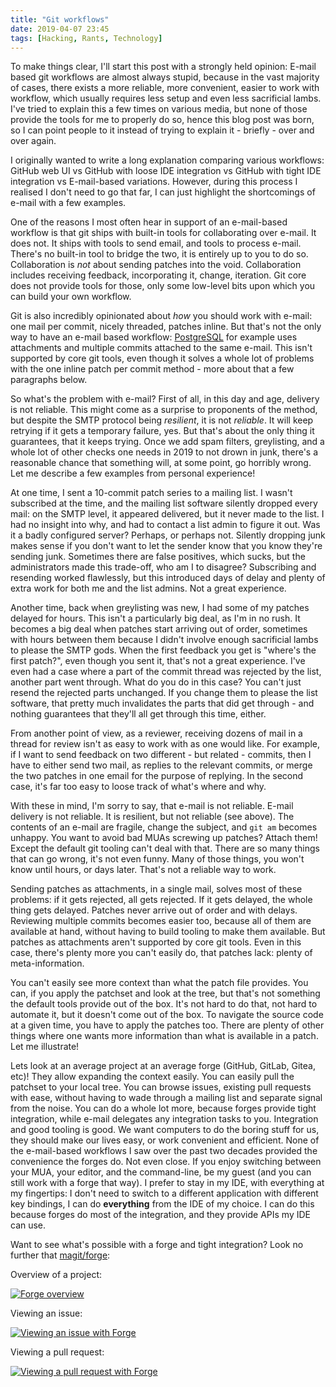 ```yaml
---
title: "Git workflows"
date: 2019-04-07 23:45
tags: [Hacking, Rants, Technology]
---
```


To make things clear, I'll start this post with a strongly held opinion: E-mail based git workflows are almost always stupid, because in the vast majority of cases, there exists a more reliable, more convenient, easier to work with workflow, which usually requires less setup and even less sacrificial lambs. I've tried to explain this a few times on various media, but none of those provide the tools for me to properly do so, hence this blog post was born, so I can point people to it instead of trying to explain it - briefly - over and over again.

I originally wanted to write a long explanation comparing various workflows: GitHub web UI vs GitHub with loose IDE integration vs GitHub with tight IDE integration vs E-mail-based variations. However, during this process I realised I don't need to go that far, I can just highlight the shortcomings of e-mail with a few examples.

<!-- more -->

One of the reasons I most often hear in support of an e-mail-based workflow is that git ships with built-in tools for collaborating over e-mail. It does not. It ships with tools to send email, and tools to process e-mail. There's no built-in tool to bridge the two, it is entirely up to you to do so. Collaboration is *not* about sending patches into the void. Collaboration includes receiving feedback, incorporating it, change, iteration. Git core does not provide tools for those, only some low-level bits upon which you can build your own workflow.

Git is also incredibly opinionated about *how* you should work with e-mail: one mail per commit, nicely threaded, patches inline. But that's not the only way to have an e-mail based workflow: [PostgreSQL][pg:patch] for example uses attachments and multiple commits attached to the same e-mail. This isn't supported by core git tools, even though it solves a whole lot of problems with the one inline patch per commit method - more about that a few paragraphs below.

 [pg:patch]: https://wiki.postgresql.org/wiki/Submitting_a_Patch

So what's the problem with e-mail? First of all, in this day and age, delivery is not reliable. This might come as a surprise to proponents of the method, but despite the SMTP protocol being *resilient*, it is not *reliable*. It will keep retrying if it gets a temporary failure, yes. But that's about the only thing it guarantees, that it keeps trying. Once we add spam filters, greylisting, and a whole lot of other checks one needs in 2019 to not drown in junk, there's a reasonable chance that something will, at some point, go horribly wrong. Let me describe a few examples from personal experience!

At one time, I sent a 10-commit patch series to a mailing list. I wasn't subscribed at the time, and the mailing list software silently dropped every mail: on the SMTP level, it appeared delivered, but it never made to the list. I had no insight into why, and had to contact a list admin to figure it out. Was it a badly configured server? Perhaps, or perhaps not. Silently dropping junk makes sense if you don't want to let the sender know that you know they're sending junk. Sometimes there are false positives, which sucks, but the administrators made this trade-off, who am I to disagree? Subscribing and resending worked flawlessly, but this introduced days of delay and plenty of extra work for both me and the list admins. Not a great experience.

Another time, back when greylisting was new, I had some of my patches delayed for hours. This isn't a particularly big deal, as I'm in no rush. It becomes a big deal when patches start arriving out of order, sometimes with hours between them because I didn't involve enough sacrificial lambs to please the SMTP gods. When the first feedback you get is "where's the first patch?", even though you sent it, that's not a great experience. I've even had a case where a part of the commit thread was rejected by the list, another part went through. What do you do in this case? You can't just resend the rejected parts unchanged. If you change them to please the list software, that pretty much invalidates the parts that did get through - and nothing guarantees that they'll all get through this time, either.

From another point of view, as a reviewer, receiving dozens of mail in a thread for review isn't as easy to work with as one would like. For example, if I want to send feedback on two different - but related - commits, then I have to either send two mail, as replies to the relevant commits, or merge the two patches in one email for the purpose of replying. In the second case, it's far too easy to loose track of what's where and why.

With these in mind, I'm sorry to say, that e-mail is not reliable. E-mail delivery is not reliable. It is resilient, but not reliable (see above). The contents of an e-mail are fragile, change the subject, and `git am` becomes unhappy. You want to avoid bad MUAs screwing up patches? Attach them! Except the default git tooling can't deal with that. There are so many things that can go wrong, it's not even funny. Many of those things, you won't know until hours, or days later. That's not a reliable way to work.

Sending patches as attachments, in a single mail, solves most of these problems: if it gets rejected, all gets rejected. If it gets delayed, the whole thing gets delayed. Patches never arrive out of order and with delays. Reviewing multiple commits becomes easier too, because all of them are available at hand, without having to build tooling to make them available. But patches as attachments aren't supported by core git tools. Even in this case, there's plenty more you can't easily do, that patches lack: plenty of meta-information.

You can't easily see more context than what the patch file provides. You can, if you apply the patchset and look at the tree, but that's not something the default tools provide out of the box. It's not hard to do that, not hard to automate it, but it doesn't come out of the box. To navigate the source code at a given time, you have to apply the patches too. There are plenty of other things where one wants more information than what is available in a patch. Let me illustrate!

Lets look at an average project at an average forge (GitHub, GitLab, Gitea, etc)! They allow expanding the context easily. You can easily pull the patchset to your local tree. You can browse issues, existing pull requests with ease, without having to wade through a mailing list and separate signal from the noise. You can do a whole lot more, because forges provide tight integration, while e-mail delegates any integration tasks to you. Integration and good tooling is good. We want computers to do the boring stuff for us, they should make our lives easy, or work convenient and efficient. None of the e-mail-based workflows I saw over the past two decades provided the convenience the forges do. Not even close. If you enjoy switching between your MUA, your editor, and the command-line, be my guest (and you can still work with a forge that way). I prefer to stay in my IDE, with everything at my fingertips: I don't need to switch to a different application with different key bindings, I can do **everything** from the IDE of my choice. I can do this because forges do most of the integration, and they provide APIs my IDE can use.

Want to see what's possible with a forge and tight integration? Look no further that [magit/forge][magit/forge]:

 [magit/forge]: https://github.com/magit/forge

Overview of a project:

 [![Forge overview][forge/overview.thumb]][forge/overview]

Viewing an issue:

 [![Viewing an issue with Forge][forge/issue.thumb]][forge/issue]

Viewing a pull request:

 [![Viewing a pull request with Forge][forge/pr.thumb]][forge/pr]

 [forge/overview]: /assets/asylum/images/posts/git-workflows/forge-overview.png
 [forge/issue]: /assets/asylum/images/posts/git-workflows/forge-issue.png
 [forge/pr]: /assets/asylum/images/posts/git-workflows/forge-pr.png
 [forge/overview.thumb]: /assets/asylum/images/posts/git-workflows/forge-overview.thumb.png
 [forge/issue.thumb]: /assets/asylum/images/posts/git-workflows/forge-issue.thumb.png
 [forge/pr.thumb]: /assets/asylum/images/posts/git-workflows/forge-pr.thumb.png
